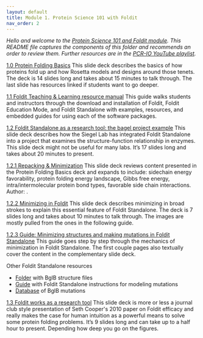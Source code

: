 ```yaml
---
layout: default
title: Module 1. Protein Science 101 with Foldit
nav_order: 2
---
```




*Hello and welcome to the [Protein Science 101 and Foldit module](https://drive.google.com/drive/folders/1O6xvUJTeYaR80rhrCv2bG8X5R50VQn8o?usp=sharing). This README file captures the components of this folder and recommends an order to review them. Further resources are in the [PCR-IO YouTube playlist](https://www.youtube.com/playlist?list=PLqQF2dP12YiuMYL1gGg9_g-JiGeW_2GJv).*

[1.0 Protein Folding Basics](https://docs.google.com/presentation/d/1zj4ROzc_cnJHmPAECkaHJCRgZ7CQceIa1toc4ThMdeg/edit?usp=sharing)
This slide deck describes the basics of how proteins fold up and how Rosetta models and designs around those tenets. The deck is 14 slides long and takes about 15 minutes to talk through. The last slide has resources linked if students want to go deeper. 

[1.1 Foldit Teaching & Learning resource manual](https://docs.google.com/document/d/1tw6jm-TPNei_m-j9GvRitLoYilJ8t3BN0sHE0RUjsCU/edit?usp=sharing)
This guide walks students and instructors through the download and installation of Foldit, Foldit Education Mode, and Foldit Standalone with examples, resources, and embedded guides for using each of the software packages.

[1.2 Foldit Standalone as a research tool:  the bagel project example](https://docs.google.com/presentation/d/1_msSiQHH8UejVHTAd-X2u-iFQQigrPeEWgupZj-v1Jc/edit?usp=sharing)
This slide deck describes how the Siegel Lab has integrated Foldit Standalone into a project that examines the structure-function relationship in enzymes. This slide deck might not be useful for many labs. It’s 17 slides long and takes about 20 minutes to present. 

[1.2.1 Repacking & Minimization](https://docs.google.com/presentation/d/1kp-oaG-76EEMo0unpFWoZ978utJ7cZwf5-hli4cu7Fo/edit?usp=sharing)
This slide deck reviews content presented in the Protein Folding Basics deck and expands to include: sidechain energy favorability, protein folding energy landscape, Gibbs free energy, intra/intermolecular protein bond types, favorable side chain interactions. Author: .

[1.2.2 Minimizing in Foldit](https://docs.google.com/presentation/d/1_u1O37v-mAF8VU6VvdcyfVLA_1Ke-71JsIKpjXkftSc/edit?usp=sharing)
This slide deck describes minimizing in broad strokes to explain this essential feature of Foldit Standalone. The deck is 7 slides long and takes about 10 minutes to talk through. The images are mostly pulled from the ones in the following guide.

[1.2.3 Guide: Minimizing structures and making mutations in Foldit Standalone](https://docs.google.com/document/d/12QqPrFGhgQMFsUH0X45UDndf1Egi3rdhbOLP8O3w6kE/edit?usp=sharing)
This guide goes step by step through the mechanics of minimization in Foldit Standalone. The first couple pages also textually cover the content in the complementary slide deck.

Other Foldit Standalone resources


* [Folder](https://drive.google.com/drive/folders/1hfNI3kB9AkuV1_x5b8NGDufXqEp2o4gN?usp=sharing) with BglB structure files
* [Guide](https://docs.google.com/document/d/12QqPrFGhgQMFsUH0X45UDndf1Egi3rdhbOLP8O3w6kE/edit?usp=sharing) with Foldit Standalone instructions for modeling mutations
* [Database](https://docs.google.com/document/d/12QqPrFGhgQMFsUH0X45UDndf1Egi3rdhbOLP8O3w6kE/edit?usp=sharing) of BglB mutations 

[1.3 Foldit works as a research tool](https://docs.google.com/presentation/d/1Og92V60Zi5goChLZtV75nVfD-VQqNcz-253vFRwMs2s/edit?usp=sharing)
This slide deck is more or less a journal club style presentation of Seth Cooper's 2010 paper on Foldit efficacy and really makes the case for human intuition as a powerful means to solve some protein folding problems. It’s 9 slides long and can take up to a half hour to present. Depending how deep you go on the figures.
